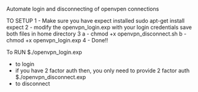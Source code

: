 Automate login and disconnecting of openvpen connections

TO SETUP
1 - Make sure you have expect installed 
  sudo apt-get install expect 
2 - modify the openvpn_login.exp with your login credentials 
save both files in home directory 
3 a - chmod +x openvpn_disconnect.sh
  b - chmod +x openvpn_login.exp 
4 - Done!! 


To RUN
$./openvpn_login.exp 
- to login 
- if you have 2 factor auth then, you only need to provide 2 factor auth 
$./openvpn_disconnect.exp
- to disconnect 

